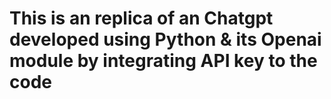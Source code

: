 # This is an replica of an Chatgpt developed using Python & its Openai module by integrating API key to the code
